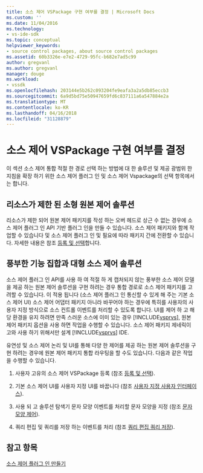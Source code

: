 ```yaml
---
title: 소스 제어 VSPackage 구현 여부를 결정 | Microsoft Docs
ms.custom: ''
ms.date: 11/04/2016
ms.technology:
- vs-ide-sdk
ms.topic: conceptual
helpviewer_keywords:
- source control packages, about source control packages
ms.assetid: 60b3326e-e7e2-4729-95fc-b682e7ad5c99
author: gregvanl
ms.author: gregvanl
manager: douge
ms.workload:
- vssdk
ms.openlocfilehash: 203144e5b262c093204fe9eafa3a2a5db85eccb3
ms.sourcegitcommit: 6a9d5bd75e50947659fd6c837111a6a547884e2a
ms.translationtype: MT
ms.contentlocale: ko-KR
ms.lasthandoff: 04/16/2018
ms.locfileid: "31128879"
---
```

# <a name="determining-whether-to-implement-a-source-control-vspackage"></a>소스 제어 VSPackage 구현 여부를 결정
이 섹션 소스 제어 통합 적절 한 경로 선택 하는 방법에 대 한 솔루션 및 제공 광범위 한 지침을 확장 하기 위한 소스 제어 플러그 인 및 소스 제어 Vspackage의 선택 항목에서는 합니다.  
  
## <a name="small-source-control-solution-with-limited-resources"></a>리소스가 제한 된 소형 원본 제어 솔루션  
 리소스가 제한 되어 원본 제어 패키지를 작성 하는 오버 헤드로 상근 수 없는 경우에 소스 제어 플러그 인 API 기반 플러그 인을 만들 수 있습니다. 소스 제어 패키지와 함께 작업할 수 있습니다 및 소스 제어 플러그 인 및 필요에 따라 패키지 간에 전환할 수 있습니다. 자세한 내용은 참조 [등록 및 선택](../../extensibility/internals/registration-and-selection-source-control-vspackage.md)합니다.  
  
## <a name="large-source-control-solution-with-a-rich-feature-set"></a>풍부한 기능 집합과 대형 소스 제어 솔루션  
 소스 제어 플러그 인 API를 사용 하 여 적절 하 게 캡처되지 않는 풍부한 소스 제어 모델을 제공 하는 원본 제어 솔루션을 구현 하려는 경우 통합 경로로 소스 제어 패키지를 고려할 수 있습니다. 이 적용 됩니다 (소스 제어 플러그 인 통신할 수 있게 해 주는 기본 소스 제어 UI) 소스 제어 어댑터 패키지 아니라 바꾸어야 하는 경우에 특히를 사용자의 사용자 지정 방식으로 소스 컨트롤 이벤트를 처리할 수 있도록 합니다. UI를 제어 하 고 해당 환경을 유지 하려면 만족 스러운 소스에 이미 있는 경우 [!INCLUDE[vsprvs](../../code-quality/includes/vsprvs_md.md)], 원본 제어 패키지 옵션을 사용 하면 작업을 수행할 수 있습니다. 소스 제어 패키지 제네릭이 고와 사용 하기 위해서만 설계 [!INCLUDE[vsprvs](../../code-quality/includes/vsprvs_md.md)] IDE.  
  
 유연성 및 소스 제어 논리 및 UI를 통해 다양 한 제어를 제공 하는 원본 제어 솔루션을 구현 하려는 경우에 원본 제어 패키지 통합 라우팅을 할 수도 있습니다. 다음과 같은 작업을 수행할 수 있습니다.  
  
1.  사용자 고유의 소스 제어 VSPackage 등록 (참조 [등록 및 선택](../../extensibility/internals/registration-and-selection-source-control-vspackage.md)).  
  
2.  기본 소스 제어 UI를 사용자 지정 UI를 바꿉니다 (참조 [사용자 지정 사용자 인터페이스](../../extensibility/internals/custom-user-interface-source-control-vspackage.md)).  
  
3.  사용 되 고 솔루션 탐색기 문자 모양 이벤트를 처리할 문자 모양을 지정 (참조 [문자 모양 제어](../../extensibility/internals/glyph-control-source-control-vspackage.md)).  
  
4.  쿼리 편집 및 쿼리를 저장 하는 이벤트를 처리 (참조 [쿼리 편집 쿼리 저장](../../extensibility/internals/query-edit-query-save-source-control-vspackage.md)).  
  
## <a name="see-also"></a>참고 항목  
 [소스 제어 플러그 인 만들기](../../extensibility/internals/creating-a-source-control-plug-in.md)